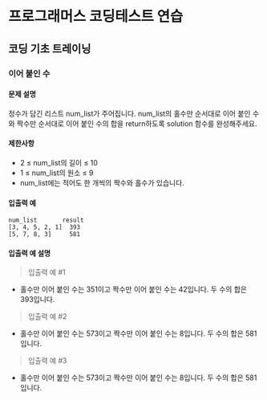 # 프로그래머스 코딩테스트 연습

## 코딩 기초 트레이닝

### 이어 붙인 수

#### 문제 설명
정수가 담긴 리스트 num_list가 주어집니다. num_list의 홀수만 순서대로 이어 붙인 수와 짝수만 순서대로 이어 붙인 수의 합을 return하도록 solution 함수를 완성해주세요.

#### 제한사항
- 2 ≤ num_list의 길이 ≤ 10
- 1 ≤ num_list의 원소 ≤ 9
- num_list에는 적어도 한 개씩의 짝수와 홀수가 있습니다.

#### 입출력 예
```
num_list	   result
[3, 4, 5, 2, 1]	 393
[5, 7, 8, 3]	 581
```

#### 입출력 예 설명
> 입출력 예 #1
- 홀수만 이어 붙인 수는 351이고 짝수만 이어 붙인 수는 42입니다. 두 수의 합은 393입니다.

> 입출력 예 #2
- 홀수만 이어 붙인 수는 573이고 짝수만 이어 붙인 수는 8입니다. 두 수의 합은 581입니다.

> 입출력 예 #3
- 홀수만 이어 붙인 수는 573이고 짝수만 이어 붙인 수는 8입니다. 두 수의 합은 581입니다.
